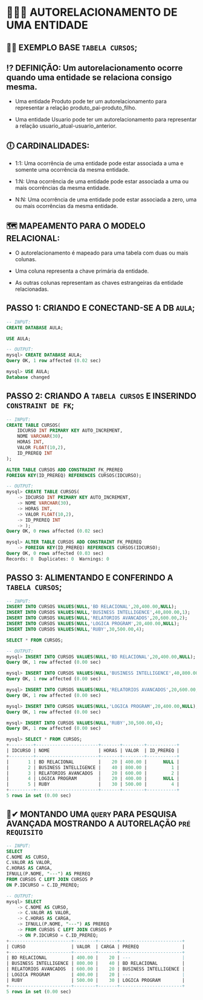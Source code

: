 # 👯‍♂️🔁 **AUTORELACIONAMENTO DE UMA ENTIDADE**

## 👩‍🏫 **EXEMPLO BASE** `TABELA CURSOS`;

## ⁉ **DEFINIÇÃO:** Um autorelacionamento ocorre quando uma entidade se relaciona consigo mesma.

- Uma entidade Produto pode ter um autorelacionamento para representar a relação produto_pai-produto_filho.

- Uma entidade Usuario pode ter um autorelacionamento para representar a relação usuario_atual-usuario_anterior.

## 🕕 **CARDINALIDADES:**
   
- 1:1: Uma ocorrência de uma entidade pode estar associada a uma e somente uma ocorrência da mesma entidade.

- 1:N: Uma ocorrência de uma entidade pode estar associada a uma ou mais ocorrências da mesma entidade.

- N:N: Uma ocorrência de uma entidade pode estar associada a zero, uma ou mais ocorrências da mesma entidade.

## 🗺 **MAPEAMENTO PARA O MODELO RELACIONAL:**

- O autorelacionamento é mapeado para uma tabela com duas ou mais colunas.

- Uma coluna representa a chave primária da entidade.

- As outras colunas representam as chaves estrangeiras da entidade relacionadas.

## **PASSO 1:** CRIANDO E CONECTAND-SE A DB `AULA`;
```SQL
-- INPUT:
CREATE DATABASE AULA;

USE AULA;

-- OUTPUT:
mysql> CREATE DATABASE AULA;
Query OK, 1 row affected (0.02 sec)

mysql> USE AULA;
Database changed
```

## **PASSO 2:** CRIANDO A `TABELA CURSOS` E INSERINDO `CONSTRAINT DE FK`;
```SQL
-- INPUT:
CREATE TABLE CURSOS(
	IDCURSO INT PRIMARY KEY AUTO_INCREMENT,
	NOME VARCHAR(30),
	HORAS INT,
	VALOR FLOAT(10,2),
	ID_PREREQ INT
);

ALTER TABLE CURSOS ADD CONSTRAINT FK_PREREQ
FOREIGN KEY(ID_PREREQ) REFERENCES CURSOS(IDCURSO);

-- OUTPUT:
mysql> CREATE TABLE CURSOS(
    -> IDCURSO INT PRIMARY KEY AUTO_INCREMENT,
    -> NOME VARCHAR(30),
    -> HORAS INT,
    -> VALOR FLOAT(10,2),
    -> ID_PREREQ INT
    -> );
Query OK, 0 rows affected (0.02 sec)

mysql> ALTER TABLE CURSOS ADD CONSTRAINT FK_PREREQ
    -> FOREIGN KEY(ID_PREREQ) REFERENCES CURSOS(IDCURSO);
Query OK, 0 rows affected (0.03 sec)
Records: 0  Duplicates: 0  Warnings: 0
```

## **PASSO 3:** ALIMENTANDO E CONFERINDO A `TABELA CURSOS`;
```SQL
-- INPUT:
INSERT INTO CURSOS VALUES(NULL,'BD RELACIONAL',20,400.00,NULL);
INSERT INTO CURSOS VALUES(NULL,'BUSINESS INTELLIGENCE',40,800.00,1);
INSERT INTO CURSOS VALUES(NULL,'RELATORIOS AVANCADOS',20,600.00,2);
INSERT INTO CURSOS VALUES(NULL,'LOGICA PROGRAM',20,400.00,NULL);
INSERT INTO CURSOS VALUES(NULL,'RUBY',30,500.00,4);

SELECT * FROM CURSOS;

-- OUTPUT:
mysql> INSERT INTO CURSOS VALUES(NULL,'BD RELACIONAL',20,400.00,NULL);
Query OK, 1 row affected (0.00 sec)

mysql> INSERT INTO CURSOS VALUES(NULL,'BUSINESS INTELLIGENCE',40,800.00,1);
Query OK, 1 row affected (0.00 sec)

mysql> INSERT INTO CURSOS VALUES(NULL,'RELATORIOS AVANCADOS',20,600.00,2);
Query OK, 1 row affected (0.00 sec)

mysql> INSERT INTO CURSOS VALUES(NULL,'LOGICA PROGRAM',20,400.00,NULL);
Query OK, 1 row affected (0.00 sec)

mysql> INSERT INTO CURSOS VALUES(NULL,'RUBY',30,500.00,4);
Query OK, 1 row affected (0.00 sec)

mysql> SELECT * FROM CURSOS;
+---------+-----------------------+-------+--------+-----------+
| IDCURSO | NOME                  | HORAS | VALOR  | ID_PREREQ |
+---------+-----------------------+-------+--------+-----------+
|       1 | BD RELACIONAL         |    20 | 400.00 |      NULL |
|       2 | BUSINESS INTELLIGENCE |    40 | 800.00 |         1 |
|       3 | RELATORIOS AVANCADOS  |    20 | 600.00 |         2 |
|       4 | LOGICA PROGRAM        |    20 | 400.00 |      NULL |
|       5 | RUBY                  |    30 | 500.00 |         4 |
+---------+-----------------------+-------+--------+-----------+
5 rows in set (0.00 sec)
```

## 🔎✔ **MONTANDO UMA `QUERY` PARA PESQUISA AVANÇADA MOSTRANDO A AUTORELAÇÃO `PRÉ REQUISITO`**
```SQL
-- INPUT:
SELECT 
C.NOME AS CURSO, 
C.VALOR AS VALOR, 
C.HORAS AS CARGA, 
IFNULL(P.NOME, "---") AS PREREQ
FROM CURSOS C LEFT JOIN CURSOS P
ON P.IDCURSO = C.ID_PREREQ;

-- OUTPUT:
mysql> SELECT
    -> C.NOME AS CURSO,
    -> C.VALOR AS VALOR,
    -> C.HORAS AS CARGA,
    -> IFNULL(P.NOME, "---") AS PREREQ
    -> FROM CURSOS C LEFT JOIN CURSOS P
    -> ON P.IDCURSO = C.ID_PREREQ;
+-----------------------+--------+-------+-----------------------+
| CURSO                 | VALOR  | CARGA | PREREQ                |
+-----------------------+--------+-------+-----------------------+
| BD RELACIONAL         | 400.00 |    20 | ---                   |
| BUSINESS INTELLIGENCE | 800.00 |    40 | BD RELACIONAL         |
| RELATORIOS AVANCADOS  | 600.00 |    20 | BUSINESS INTELLIGENCE |
| LOGICA PROGRAM        | 400.00 |    20 | ---                   |
| RUBY                  | 500.00 |    30 | LOGICA PROGRAM        |
+-----------------------+--------+-------+-----------------------+
5 rows in set (0.00 sec)
```
